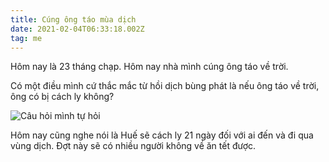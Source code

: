 ```yaml
---
title: Cúng ông táo mùa dịch
date: 2021-02-04T06:33:18.002Z
tag: me
---
```

Hôm nay là 23 tháng chạp. Hôm nay nhà mình cúng ông táo về trời.

Có một điều mình cứ thắc mắc từ hồi dịch bùng phát là nếu ông táo về trời, ông có bị cách ly không?

![Câu hỏi mình tự hỏi](/uploads/tao-meme.jpg "Câu hỏi mình tự hỏi")

Hôm nay cũng nghe nói là Huế sẽ cách ly 21 ngày đối với ai đến và đi qua vùng dịch. Đợt này sẽ có nhiều người không về ăn tết được.